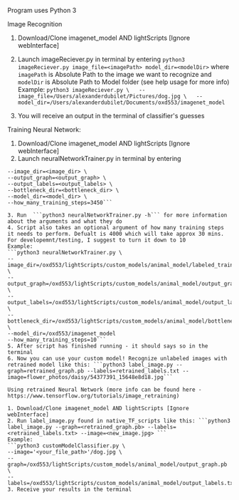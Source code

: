 Program uses Python 3

Image Recognition

1. Download/Clone imagenet_model AND lightScripts [Ignore webInterface]
2. Launch imageReciever.py in terminal by entering `python3 imageReciever.py image_file=<imagePath> model_dir=<modelDir>` where `imagePath` is Absolute Path to the image we want to recognize and `modelDir` is Absolute Path to Model folder (see help usage for more info)  
Example: 
`python3 imageReciever.py \  
--image_file=/Users/alexanderdubilet/Pictures/dog.jpg \  
--model_dir=/Users/alexanderdubilet/Documents/oxd553/imagenet_model`  

3. You will receive an output in the terminal of classifier's guesses

Training Neural Network:
1. Download/Clone imagenet_model AND lightScripts [Ignore webInterface]
2. Launch neuralNetworkTrainer.py in terminal by entering  
```python3 neuralNetworkTrainer.py \    
--image_dir=<image_dir> \  
--output_graph=<output_graph> \  
--output_labels=<output_labels> \  
--bottleneck_dir=<bottleneck_dir> \  
--model_dir=<model_dir> \  
--how_many_training_steps=3450```  

3. Run  ```python3 neuralNetworkTrainer.py -h``` for more information about the arguments and what they do
4. Script also takes an optional argument of how many training steps it needs to perform. Defualt is 4000 which will take approx 30 mins. For developemnt/testing, I suggest to turn it down to 10
Example:  
```python3 neuralNetworkTrainer.py \  
--image_dir=/oxd553/lightScripts/custom_models/animal_model/labeled_training_images \  
--output_graph=/oxd553/lightScripts/custom_models/animal_model/output_graph.pb \  
--output_labels=/oxd553/lightScripts/custom_models/animal_model/output_labels.txt \  
--bottleneck_dir=/oxd553/lightScripts/custom_models/animal_model/bottleneck_animals \  
--model_dir=/oxd553/imagenet_model  
--how_many_training_steps=10```  
5. After script has finished running - it should says so in the terminal
6. Now you can use your custom model! Recognize unlabeled images with retrained model like this: ```python3 label_image.py --graph=retrained_graph.pb --labels=retrained_labels.txt --image=flower_photos/daisy/54377391_15648e8d18.jpg```
 
Using retrained Neural Network (more info can be found here - https://www.tensorflow.org/tutorials/image_retraining)

1. Download/Clone imagenet_model AND lightScripts [Ignore webInterface]
2. Run label_image.py found in native_TF_scripts like this: ```python3 label_image.py --graph=<retrained_graph.pb> --labels=<retrained_labels.txt> --image=<new_image.jpg> ```  
Example:  
```python3 customModelClassifier.py \  
--image='<your_file_path>'/dog.jpg \  
--graph=/oxd553/lightScripts/custom_models/animal_model/output_graph.pb \  
--labels=/oxd553/lightScripts/custom_models/animal_model/output_labels.txt```  
3. Receive your results in the terminal
